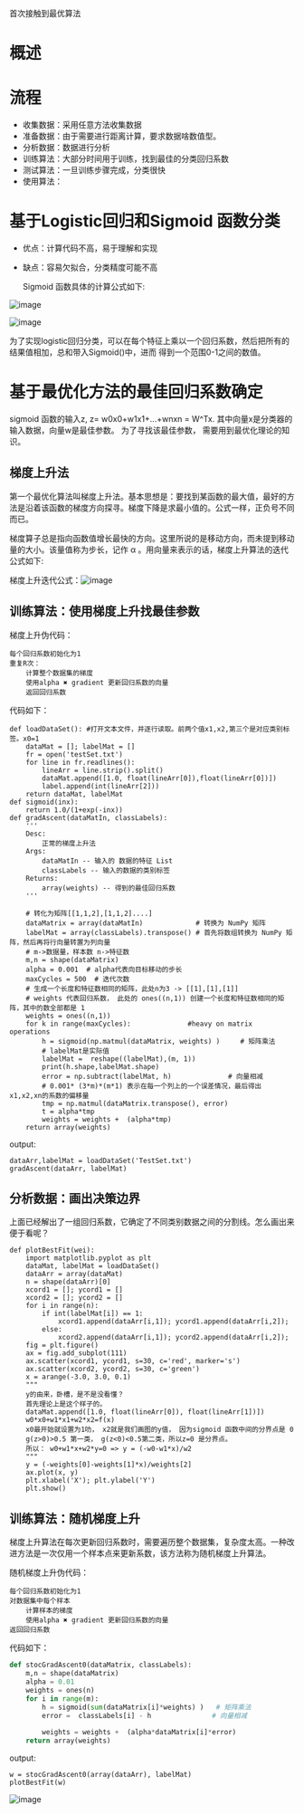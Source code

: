 首次接触到最优算法

# 概述

# 流程
+ 收集数据：采用任意方法收集数据
+ 准备数据：由于需要进行距离计算，要求数据啥数值型。
+ 分析数据：数据进行分析
+ 训练算法：大部分时间用于训练，找到最佳的分类回归系数
+ 测试算法：一旦训练步骤完成，分类很快
+ 使用算法：

# 基于Logistic回归和Sigmoid 函数分类

+ 优点：计算代码不高，易于理解和实现
+ 缺点：容易欠拟合，分类精度可能不高

  Sigmoid 函数具体的计算公式如下:

![image](https://user-images.githubusercontent.com/69283174/150942159-711c3aa5-4916-4f33-a229-e4896403f96a.png)

![image](https://user-images.githubusercontent.com/69283174/150942285-b2ebe998-c4c3-48d8-90a5-377029477650.png)

为了实现logistic回归分类，可以在每个特征上乘以一个回归系数，然后把所有的结果值相加，总和带入Sigmoid()中，进而
得到一个范围0-1之间的数值。

# 基于最优化方法的最佳回归系数确定

sigmoid 函数的输入z, z= w0x0+w1x1+...+wnxn = W^Tx. 其中向量x是分类器的输入数据，向量w是最佳参数。 为了寻找该最佳参数，
需要用到最优化理论的知识。

## 梯度上升法 
第一个最优化算法叫梯度上升法。基本思想是：要找到某函数的最大值，最好的方法是沿着该函数的梯度方向探寻。梯度下降是求最小值的。公式一样，正负号不同而已。


梯度算子总是指向函数值增长最快的方向。这里所说的是移动方向，而未提到移动量的大小。该量值称为步长，记作 α 。用向量来表示的话，梯度上升算法的迭代公式如下:

梯度上升迭代公式：![image](https://user-images.githubusercontent.com/69283174/150945513-72ba66cb-5804-41b5-acb8-11bcf8db3d3b.png)


## 训练算法：使用梯度上升找最佳参数
梯度上升伪代码：
```
每个回归系数初始化为1
重复R次：
    计算整个数据集的梯度
    使用alpha ✖️ gradient 更新回归系数的向量
    返回回归系数
```

代码如下：
```
def loadDataSet(): #打开文本文件，并逐行读取。前两个值x1,x2,第三个是对应类别标签。x0=1
    dataMat = []; labelMat = []
    fr = open('testSet.txt')
    for line in fr.readlines():
        lineArr = line.strip().split()
        dataMat.append([1.0, float(lineArr[0]),float(lineArr[0])])
        label.append(int(lineArr[2]))
    return dataMat, labelMat
def sigmoid(inx):
    return 1.0/(1+exp(-inx))
def gradAscent(dataMatIn, classLabels):
    '''
    Desc:
        正常的梯度上升法
    Args:
        dataMatIn -- 输入的 数据的特征 List
        classLabels -- 输入的数据的类别标签
    Returns:
        array(weights) -- 得到的最佳回归系数
    '''

    # 转化为矩阵[[1,1,2],[1,1,2]....]
    dataMatrix = array(dataMatIn)             # 转换为 NumPy 矩阵
    labelMat = array(classLabels).transpose() # 首先将数组转换为 NumPy 矩阵，然后再将行向量转置为列向量
    # m->数据量，样本数 n->特征数
    m,n = shape(dataMatrix)
    alpha = 0.001  # alpha代表向目标移动的步长
    maxCycles = 500  # 迭代次数
    # 生成一个长度和特征数相同的矩阵，此处n为3 -> [[1],[1],[1]]
    # weights 代表回归系数， 此处的 ones((n,1)) 创建一个长度和特征数相同的矩阵，其中的数全部都是 1
    weights = ones((n,1))
    for k in range(maxCycles):              #heavy on matrix operations
        h = sigmoid(np.matmul(dataMatrix, weights) )     # 矩阵乘法
        # labelMat是实际值
        labelMat =  reshape((labelMat),(m, 1))  
        print(h.shape,labelMat.shape)
        error = np.subtract(labelMat, h)              # 向量相减
        # 0.001* (3*m)*(m*1) 表示在每一个列上的一个误差情况，最后得出 x1,x2,xn的系数的偏移量
        tmp = np.matmul(dataMatrix.transpose(), error)
        t = alpha*tmp
        weights = weights +  (alpha*tmp)
    return array(weights)
```

output:

```
dataArr,labelMat = loadDataSet('TestSet.txt')
gradAscent(dataArr, labelMat)
```
## 分析数据：画出决策边界
上面已经解出了一组回归系数，它确定了不同类别数据之间的分割线。怎么画出来便于看呢？
```
def plotBestFit(wei):
    import matplotlib.pyplot as plt
    dataMat, labelMat = loadDataSet()
    dataArr = array(dataMat)
    n = shape(dataArr)[0]
    xcord1 = []; ycord1 = []
    xcord2 = []; ycord2 = []
    for i in range(n):
        if int(labelMat[i]) == 1:
            xcord1.append(dataArr[i,1]); ycord1.append(dataArr[i,2]); 
        else:
            xcord2.append(dataArr[i,1]); ycord2.append(dataArr[i,2]); 
    fig = plt.figure()
    ax = fig.add_subplot(111)
    ax.scatter(xcord1, ycord1, s=30, c='red', marker='s')
    ax.scatter(xcord2, ycord2, s=30, c='green')
    x = arange(-3.0, 3.0, 0.1)
    """
    y的由来，卧槽，是不是没看懂？
    首先理论上是这个样子的。
    dataMat.append([1.0, float(lineArr[0]), float(lineArr[1])])
    w0*x0+w1*x1+w2*x2=f(x)
    x0最开始就设置为1叻， x2就是我们画图的y值， 因为sigmoid 函数中间的分界点是 0
    g(z>0)>0.5 第一类， g(z<0)<0.5第二类，所以z=0 是分界点。
    所以： w0+w1*x+w2*y=0 => y = (-w0-w1*x)/w2   
    """
    y = (-weights[0]-weights[1]*x)/weights[2]
    ax.plot(x, y)
    plt.xlabel('X'); plt.ylabel('Y')
    plt.show()
```

    
## 训练算法：随机梯度上升

梯度上升算法在每次更新回归系数时，需要遍历整个数据集，复杂度太高。一种改进方法是一次仅用一个样本点来更新系数，该方法称为随机梯度上升算法。

随机梯度上升伪代码：
```
每个回归系数初始化为1
对数据集中每个样本
    计算样本的梯度
    使用alpha ✖️ gradient 更新回归系数的向量
返回回归系数
```

代码如下：
```python
def stocGradAscent0(dataMatrix, classLabels):
    m,n = shape(dataMatrix)
    alpha = 0.01
    weights = ones(n)
    for i in range(m):
        h = sigmoid(sum(dataMatrix[i]*weights) )   # 矩阵乘法
        error =  classLabels[i] - h               # 向量相减
    
        weights = weights +  (alpha*dataMatrix[i]*error)
    return array(weights)
```

output:
```
w = stocGradAscent0(array(dataArr), labelMat)
plotBestFit(w)
```

![image](https://user-images.githubusercontent.com/69283174/150992416-21a781a7-c594-4a48-8acb-39a197103629.png)









